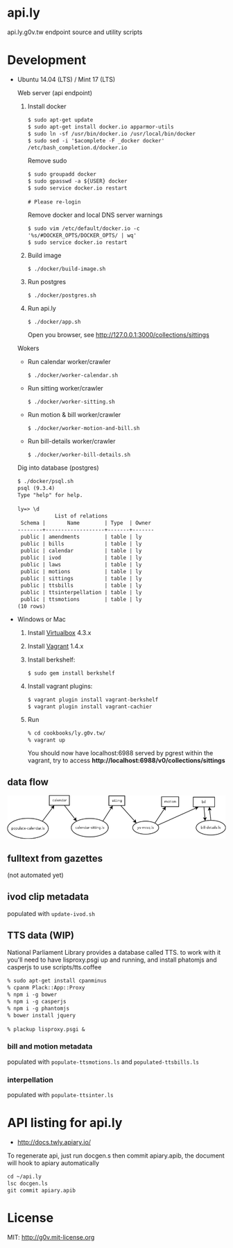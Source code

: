 api.ly
======

api.ly.g0v.tw endpoint source and utility scripts

# Development

*   Ubuntu 14.04 (LTS) / Mint 17 (LTS)

    Web server (api endpoint)

    1.  Install docker

            $ sudo apt-get update
            $ sudo apt-get install docker.io apparmor-utils
            $ sudo ln -sf /usr/bin/docker.io /usr/local/bin/docker
            $ sudo sed -i '$acomplete -F _docker docker' /etc/bash_completion.d/docker.io

        Remove sudo

            $ sudo groupadd docker
            $ sudo gpasswd -a ${USER} docker
            $ sudo service docker.io restart

            # Please re-login

        Remove docker and local DNS server warnings

            $ sudo vim /etc/default/docker.io -c '%s/#DOCKER_OPTS/DOCKER_OPTS/ | wq'
            $ sudo service docker.io restart

    2.  Build image

            $ ./docker/build-image.sh

    3.  Run postgres

            $ ./docker/postgres.sh

    4.  Run api.ly

            $ ./docker/app.sh

        Open you browser, see http://127.0.0.1:3000/collections/sittings

    Wokers

    *   Run calendar worker/crawler

            $ ./docker/worker-calendar.sh

    *   Run sitting worker/crawler

            $ ./docker/worker-sitting.sh

    *   Run motion & bill worker/crawler

            $ ./docker/worker-motion-and-bill.sh

    *   Run bill-details worker/crawler

            $ ./docker/worker-bill-details.sh

    Dig into database (postgres)

        $ ./docker/psql.sh
        psql (9.3.4)
        Type "help" for help.

        ly=> \d
                    List of relations
         Schema |       Name        | Type  | Owner 
        --------+-------------------+-------+-------
         public | amendments        | table | ly
         public | bills             | table | ly
         public | calendar          | table | ly
         public | ivod              | table | ly
         public | laws              | table | ly
         public | motions           | table | ly
         public | sittings          | table | ly
         public | ttsbills          | table | ly
         public | ttsinterpellation | table | ly
         public | ttsmotions        | table | ly
        (10 rows)

*   Windows or Mac

    1.  Install [Virtualbox](https://www.virtualbox.org/wiki/Downloads) 4.3.x

    2.  Install [Vagrant](http://downloads.vagrantup.com/) 1.4.x

    3.  Install berkshelf:

            $ sudo gem install berkshelf

    4.  Install vagrant plugins:

            $ vagrant plugin install vagrant-berkshelf
            $ vagrant plugin install vagrant-cachier

    5.  Run

            % cd cookbooks/ly.g0v.tw/
            % vagrant up

        You should now have localhost:6988 served by pgrest within the vagrant, try to access **http://localhost:6988/v0/collections/sittings**

## data flow

![](./dataflow.png)

## fulltext from gazettes

(not automated yet)

## ivod clip metadata

populated with `update-ivod.sh`

## TTS data (WIP)

National Parliament Library provides a database called TTS.  to work with it you'll need to have lisproxy.psgi up and running, and install phatomjs and casperjs to use scripts/tts.coffee

    % sudo apt-get install cpanminus
    % cpanm Plack::App::Proxy
    % npm i -g bower
    % npm i -g casperjs
    % npm i -g phantomjs
    % bower install jquery

    % plackup lisproxy.psgi &

### bill and motion metadata

populated with `populate-ttsmotions.ls` and `populated-ttsbills.ls`

### interpellation

populated with `populate-ttsinter.ls`

API listing for api.ly
======================
- http://docs.twly.apiary.io/

To regenerate api, just run docgen.s then commit apiary.apib, the document will hook to apiary automatically

    cd ~/api.ly
    lsc docgen.ls
    git commit apiary.apib


License
=======
MIT: http://g0v.mit-license.org
